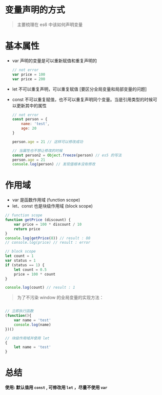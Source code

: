 # 变量声明的方式

> 主要梳理在 es6 中该如何声明变量

# 基本属性

- var 声明的变量是可以重新赋值和重复声明的

	```javascript
	// not error
	var price = 100
	var price = 200
	```

- let 不可以重复声明，可以重复赋值 [要区分全局变量和局部变量的问题]

- const 不可以重复赋值，也不可以重复声明同个变量。当是引用类型的时候可以更新其中的属性

	```javascript
	// not error
	const person = {
		name: 'test',
		age: 20
	}

	person.age = 21 // 这样可以修改成功

	// 当属性也不想让修改的时候
	const person2 = Object.freeze(person) // es5 的写法 
	person.age = 21
	console.log(person) // 发现值根本没有修改
	```

# 作用域

- var 是函数作用域 (function scope)
- let、const 也是块级作用域 (block scope)

```javascript
// function scope
function getPrice (discount) {
	var price = 100 * discount / 10
	return price
}
console.log(getPrice(8)) // result : 80
// console.log(price) // result : error

// block scope
let count = 1
var status = 1
if (status == 1) {
	let count = 0.5
	price = 100 * count 
}

console.log(count) // result : 1
```

> 为了不污染 window 的全局变量的实现方法：

```javascript

// 立即执行函数
(function(){
	var name = 'test'
	console.log(name)
})()

// 块级作用域并使用 let
{
	let name = 'test'
} 

```

# 总结

**使用: 默认值用 `const` , 可修改用 `let` ，尽量不使用 `var`**